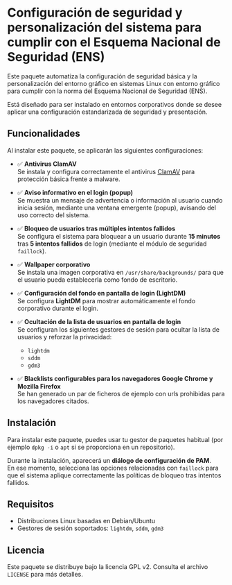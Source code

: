 # Configuración de seguridad y personalización del sistema para cumplir con el Esquema Nacional de Seguridad (ENS)

Este paquete automatiza la configuración de seguridad básica y la personalización del entorno gráfico en sistemas Linux con entorno gráfico para cumplir con la norma del Esquema Nacional de Seguridad (ENS).

Está diseñado para ser instalado en entornos corporativos donde se desee aplicar una configuración estandarizada de seguridad y presentación.

## Funcionalidades

Al instalar este paquete, se aplicarán las siguientes configuraciones:

- ✅ **Antivirus ClamAV**  
  Se instala y configura correctamente el antivirus [ClamAV](https://www.clamav.net/) para protección básica frente a malware.

- ✅ **Aviso informativo en el login (popup)**  
  Se muestra un mensaje de advertencia o información al usuario cuando inicia sesión, mediante una ventana emergente (popup), avisando del uso correcto del sistema.

- ✅ **Bloqueo de usuarios tras múltiples intentos fallidos**  
  Se configura el sistema para bloquear a un usuario durante **15 minutos** tras **5 intentos fallidos** de login (mediante el módulo de seguridad `faillock`).

- ✅ **Wallpaper corporativo**  
  Se instala una imagen corporativa en `/usr/share/backgrounds/` para que el usuario pueda establecerla como fondo de escritorio.

- ✅ **Configuración del fondo en pantalla de login (LightDM)**  
  Se configura **LightDM** para mostrar automáticamente el fondo corporativo durante el login.

- ✅ **Ocultación de la lista de usuarios en pantalla de login**  
  Se configuran los siguientes gestores de sesión para ocultar la lista de usuarios y reforzar la privacidad:
  - `lightdm`
  - `sddm`
  - `gdm3`

- ✅ **Blacklists configurables para los navegadores Google Chrome y Mozilla Firefox**  
  Se han generado un par de ficheros de ejemplo con urls prohibidas para los navegadores citados.

## Instalación

Para instalar este paquete, puedes usar tu gestor de paquetes habitual (por ejemplo `dpkg -i` o `apt` si se proporciona en un repositorio).

Durante la instalación, aparecerá un **diálogo de configuración de PAM**.  
En ese momento, selecciona las opciones relacionadas con `faillock` para que el sistema aplique correctamente las políticas de bloqueo tras intentos fallidos.

## Requisitos

- Distribuciones Linux basadas en Debian/Ubuntu
- Gestores de sesión soportados: `lightdm`, `sddm`, `gdm3`

## Licencia

Este paquete se distribuye bajo la licencia GPL v2. Consulta el archivo `LICENSE` para más detalles.
